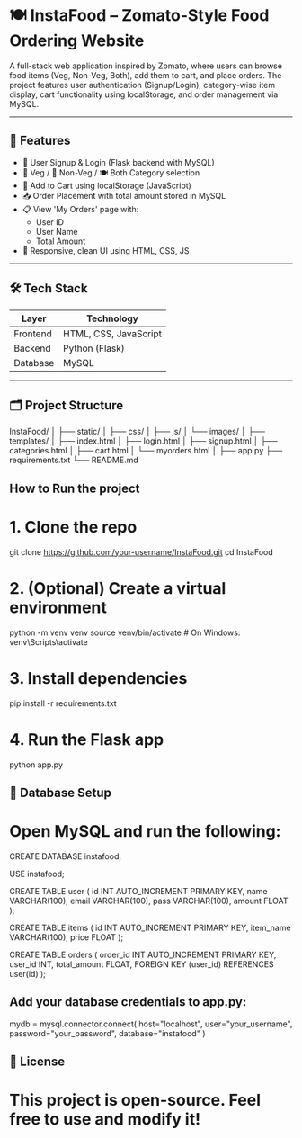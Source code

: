 # 🍽️ InstaFood – Zomato-Style Food Ordering Website

A full-stack web application inspired by Zomato, where users can browse food items (Veg, Non-Veg, Both), add them to cart, and place orders. The project features user authentication (Signup/Login), category-wise item display, cart functionality using localStorage, and order management via MySQL.

---

## 📌 Features

- 🔐 User Signup & Login (Flask backend with MySQL)
- 🥗 Veg / 🍗 Non-Veg / 🍽️ Both Category selection
- 🛒 Add to Cart using localStorage (JavaScript)
- 📥 Order Placement with total amount stored in MySQL
- 📋 View 'My Orders' page with:
  - User ID
  - User Name
  - Total Amount
- 🎨 Responsive, clean UI using HTML, CSS, JS

---

## 🛠️ Tech Stack

| Layer       | Technology         |
|-------------|--------------------|
| Frontend    | HTML, CSS, JavaScript |
| Backend     | Python (Flask)     |
| Database    | MySQL              |

---

## 🗂️ Project Structure

InstaFood/
│
├── static/
│   ├── css/
│   ├── js/
│   └── images/
│
├── templates/
│   ├── index.html
│   ├── login.html
│   ├── signup.html
│   ├── categories.html
│   ├── cart.html
│   └── myorders.html
│
├── app.py
├── requirements.txt
└── README.md


## How to Run the project
# 1. Clone the repo
git clone https://github.com/your-username/InstaFood.git
cd InstaFood

# 2. (Optional) Create a virtual environment
python -m venv venv
source venv/bin/activate  # On Windows: venv\Scripts\activate

# 3. Install dependencies
pip install -r requirements.txt

# 4. Run the Flask app
python app.py


## 💾 Database Setup
# Open MySQL and run the following:

CREATE DATABASE instafood;

USE instafood;

CREATE TABLE user (
    id INT AUTO_INCREMENT PRIMARY KEY,
    name VARCHAR(100),
    email VARCHAR(100),
    pass VARCHAR(100),
    amount FLOAT
);

CREATE TABLE items (
    id INT AUTO_INCREMENT PRIMARY KEY,
    item_name VARCHAR(100),
    price FLOAT
);

CREATE TABLE orders (
    order_id INT AUTO_INCREMENT PRIMARY KEY,
    user_id INT,
    total_amount FLOAT,
    FOREIGN KEY (user_id) REFERENCES user(id)
);


## Add your database credentials to app.py:


mydb = mysql.connector.connect(
    host="localhost",
    user="your_username",
    password="your_password",
    database="instafood"
)


## 📃 License
# This project is open-source. Feel free to use and modify it!

